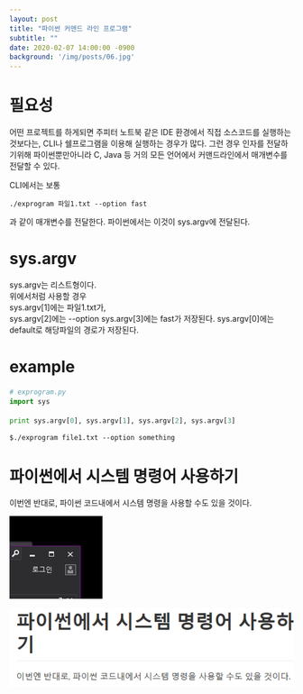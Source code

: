 ```yaml
---
layout: post
title: "파이썬 커맨드 라인 프로그램"
subtitle: ""
date: 2020-02-07 14:00:00 -0900
background: '/img/posts/06.jpg'
---
```



# 필요성
 어떤 프로젝트를 하게되면 주피터 노트북 같은 IDE 환경에서 직접 소스코드를
  실행하는 것보다는, CLI나  쉘프로그램을 이용해 실행하는 경우가 많다. 그런 경우 인자를 전달하기위해
  파이썬뿐만아니라 C, Java 등 거의 모든 언어에서 커맨드라인에서 매개변수를 전달할 수 있다.

  CLI에서는 보통  
  ``` 
  ./exprogram 파일1.txt --option fast
  ```  
  과 같이 매개변수를 전달한다.
  파이썬에서는 이것이 sys.argv에 전달된다.
  
# sys.argv 
sys.argv는  리스트형이다.  
 위에서처럼 사용할 경우  
 sys.argv[1]에는 파일1.txt가,  
 sys.argv[2]에는 --option
 sys.argv[3]에는 fast가 저장된다.
 sys.argv[0]에는 default로 해당파일의 경로가 저장된다.  

# example
``` python
# exprogram.py
import sys

print sys.argv[0], sys.argv[1], sys.argv[2], sys.argv[3]
```

```
$./exprogram file1.txt --option something
```


# 파이썬에서 시스템 명령어 사용하기
이번엔 반대로, 파이썬 코드내에서 시스템 명령을 사용할 수도 있을 것이다.


![Vstest](images/vstest.png)

![Vstest1](images/vstest1.png)